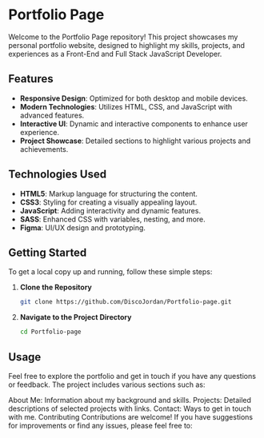 # Portfolio Page

Welcome to the Portfolio Page repository! This project showcases my personal portfolio website, designed to highlight my skills, projects, and experiences as a Front-End and Full Stack JavaScript Developer.

## Features

- **Responsive Design**: Optimized for both desktop and mobile devices.
- **Modern Technologies**: Utilizes HTML, CSS, and JavaScript with advanced features.
- **Interactive UI**: Dynamic and interactive components to enhance user experience.
- **Project Showcase**: Detailed sections to highlight various projects and achievements.

## Technologies Used

- **HTML5**: Markup language for structuring the content.
- **CSS3**: Styling for creating a visually appealing layout.
- **JavaScript**: Adding interactivity and dynamic features.
- **SASS**: Enhanced CSS with variables, nesting, and more.
- **Figma**: UI/UX design and prototyping.

## Getting Started

To get a local copy up and running, follow these simple steps:

1. **Clone the Repository**

   ```bash
   git clone https://github.com/DiscoJordan/Portfolio-page.git
   
2. **Navigate to the Project Directory**

   ```bash
   cd Portfolio-page

## Usage
Feel free to explore the portfolio and get in touch if you have any questions or feedback. The project includes various sections such as:

About Me: Information about my background and skills.
Projects: Detailed descriptions of selected projects with links.
Contact: Ways to get in touch with me.
Contributing
Contributions are welcome! If you have suggestions for improvements or find any issues, please feel free to:

